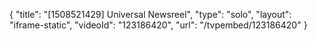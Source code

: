 {
    "title": "[1508521429] Universal Newsreel",
    "type": "solo",
    "layout": "iframe-static",
    "videoId": "123186420",
    "url": "\/tvpembed\/123186420"
}